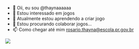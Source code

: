 - 👋 Oii, eu sou @thaynaaaaaa
- 👀 Estou interessado em jogos 
- 🌱 Atualmente estou aprendendo a criar jogo
- 💞️ Estou procurando colaborar jogos...
- 📫 Como chegar até mim rosario.thayna@escola.pr.gov.br

![](https://media.tenor.com/q_qq9hr3WkcAAAAC/gojo-satoru.gif)
